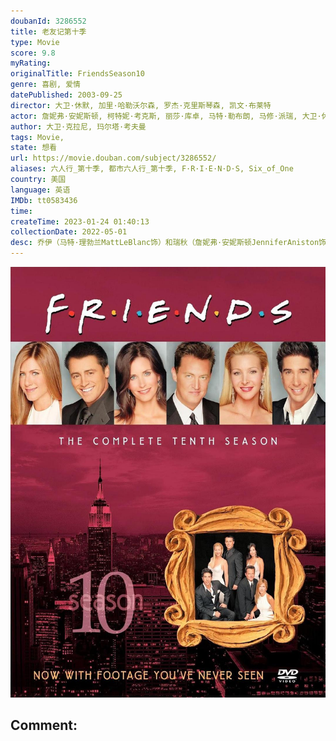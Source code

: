 ```yaml
---
doubanId: 3286552
title: 老友记第十季
type: Movie
score: 9.8
myRating: 
originalTitle: FriendsSeason10
genre: 喜剧, 爱情
datePublished: 2003-09-25
director: 大卫·休默, 加里·哈勒沃尔森, 罗杰·克里斯琴森, 凯文·布莱特
actor: 詹妮弗·安妮斯顿, 柯特妮·考克斯, 丽莎·库卓, 马特·勒布朗, 马修·派瑞, 大卫·休默, 琼·盖博, 格里高利·伊齐恩, undefined, undefined, 格里格瑞·贾巴拉, 丹尼尔·瓦斯诺娃, 吉姆·奥希尔, 路易斯·安东尼奥·拉莫斯, 克里斯蒂娜·皮克勒斯, 格雷戈·金尼尔, 马特·温斯顿, 希拉·安布罗西诺, 丹尼·德维托, 莱斯利·查尔森, 唐尼·奥斯蒙, undefined, undefined, 爱德华多·詹姆斯·盖奇, undefined, 贾森·克拉维茨, 吉姆·拉什, 约翰·鲁宾斯坦, 克雷格·罗宾森, 斯蒂夫·爱尔兰, 史蒂文·艾克霍尔德特, 布伦特·斯皮内, 罗恩·雷布曼, 克瑞丝汀·罗丝, undefined, 玛丽·卡斯特罗, 艾伦·旁派, 玛姬·惠勒, 克里斯蒂娜·艾伯盖特, 安妮·帕里西, 詹妮佛·库里奇, 艾丽斯·巴尔, 保罗·路德, 达科塔·范宁, 埃利奥特·古尔德, 安娜·法瑞丝, 迈克·哈格蒂, 简·林奇, undefined, undefined, 爱丽森·阿什莉·阿姆, undefined, 吉姆·麦司奇门, 爱莎·泰勒, 达里尔·沙巴拉, 吉奥瓦尼·瑞比西, 诺尔·谢尔顿, 卡莉·谢尔顿, 詹姆斯·迈克尔·泰勒, 玛丽亚·皮提罗, 罗明, 安妮·达德克
author: 大卫·克拉尼, 玛尔塔·考夫曼
tags: Movie, 
state: 想看
url: https://movie.douban.com/subject/3286552/
aliases: 六人行_第十季, 都市六人行_第十季, F·R·I·E·N·D·S, Six_of_One
country: 美国
language: 英语
IMDb: tt0583436
time: 
createTime: 2023-01-24 01:40:13
collectionDate: 2022-05-01
desc: 乔伊（马特·理勃兰MattLeBlanc饰）和瑞秋（詹妮弗·安妮斯顿JenniferAniston饰）的恋情维持不久就发现彼此不适应身体上的交往，决定只做朋友。迈克克服自身障碍的迈克终于向...
---
```


![image](assets/p2187822907.jpg)

Comment: 
---

